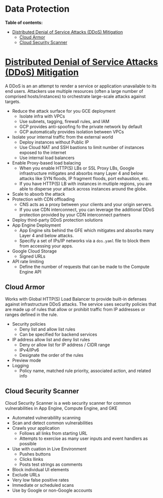 # Data Protection

**Table of contents:**
- [Distributed Denial of Service Attacks (DDoS) Mitigation](#ddos-mitigation)
    - [Cloud Armor](#cloud-armor)
    - [Cloud Security Scanner](#cloud-security-scanner)


<a id="ddos-mitigation"></a>
# [Distributed Denial of Service Attacks (DDoS) Mitigation](https://cloud.google.com/files/GCPDDoSprotection-04122016.pdf)

A DDoS is an an attempt to render a service or application unavailable to its end users. Attackers use multiple resources (often a large number of comprised hosts/instances) to orchestrate large-scale attacks against targets.

- Reduce the attack surface for you GCE deployment
    - Isolate infra with VPCs
    - Use subnets, tagging, firewall rules, and IAM
    - GCP provides anti-spoofing fo the private network by default
    - GCP automatically provides isolation between VPCs
- Isolate your internal traffic from the external world
    - Deploy instances without Public IP
    - Use Cloud NAT and SSH bastions to limit number of instances exposed to the internet
    - Use internal load balancers
- Enable Proxy-based load balacing
    - When you enable HTTP(S) LBs or SSL Proxy LBs, Google infrastructure mitigates and absorbs many Layer 4 and below attacks like SYN floods, IP fragment floods, port exhaustion, etc.
    - If you have HTTP(S) LB with instances in mutliple regions, you are able to disperse your attack across instances around the globe.
- Scale to absorb the attack
- Protection with CDN offloading
    - CNS acts as a proxy between your clients and your origin servers.
    - If you use CDN interconnect, you can leverage the additional DDoS protection provided by your CDN interconnect partners
- Deploy third-party DDoS protection solutions
- App Engine Deployment
    - App Engine sits behind the GFE which mitigates and absorbs many Layer 4 and below attacks.
    - Specifiy a set of IPs/IP networks via a `dos.yaml` file to block them from accessing your apps.
- Google Cloud Storage
    - Signed URLs
- API rate limiting
    - Define the number of requests that can be made to the Compute Engine API


<a id="cloud-armor"></a>
## Cloud Armor

Works with Global HTTP(S) Load Balancer to provide built-in defenses against infrastructure DDoS attacks. The service uses security policies that are made up of rules that allow or prohibit traffic from IP addresses or ranges defined in the rule.
- Security policies
    - Deny list and allow list rules
    - Can be specified for backend services
- IP address allow list and deny list rules
    - Deny or allow list for IP address / CIDR range
    - IPv4/IPv6
    - Designate the order of the rules
- Preview mode
- Logging
    - Policy name, matched rule priority, associated action, and related info

<a id="cloud-security-scanner"></a>
## Cloud Security Scanner

Cloud Security Scanner is a web security scanner for common vulnerabilities in App Engine, Compute Engine, and GKE

- Automated vulnerabililty scanning
- Scan and detect common vulnerabilities
- Crawls your application
    - Follows all links from starting URL
    - Attempts to exercise as many user inputs and event handlers as possible
- Use with cuation in Live Environment
    - Pushes buttons
    - Clicks llinks
    - Posts test strings as comments
- Block individual UI elements
- Exclude URLs
- Very low false positive rates
- Immediate or scheduled scans
- Use by Google or non-Google accounts